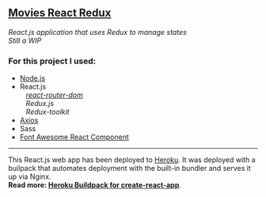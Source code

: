 [Movies React Redux](https://smg-movies-redux.herokuapp.com/)
---

_React.js application that uses Redux to manage states_  
_Still a WIP_
<h3>For this project I used:</h3>  

- [Node.js](https://nodejs.org)
- React.js  
&nbsp;&nbsp; *[react-router-dom](https://github.com/remix-run/react-router/blob/main/docs/getting-started/tutorial.md)*  
&nbsp;&nbsp; *Redux.js*  
&nbsp;&nbsp; *Redux-toolkit*
- [Axios](https://www.npmjs.com/package/axios)
- Sass
- [Font Awesome React Component](https://fontawesome.com/v5/docs/web/use-with/react)

---

This React.js web app has been deployed to [Heroku](https://devcenter.heroku.com/start). It was deployed with a builpack that automates deployment with the built-in bundler and serves it up via Nginx.  
**Read more: [Heroku Buildpack for create-react-app](https://github.com/mars/create-react-app-buildpack)**.